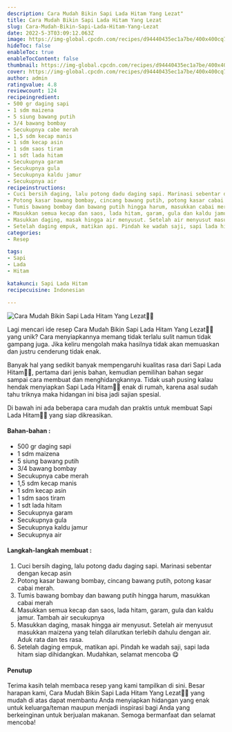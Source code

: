 ```yaml
---
description: Cara Mudah Bikin Sapi Lada Hitam Yang Lezat"
title: Cara Mudah Bikin Sapi Lada Hitam Yang Lezat
slug: Cara-Mudah-Bikin-Sapi-Lada-Hitam-Yang-Lezat
date: 2022-5-3T03:09:12.063Z
image: https://img-global.cpcdn.com/recipes/d94440435ec1a7be/400x400cq70/photo.jpg
hideToc: false
enableToc: true
enableTocContent: false
thumbnail: https://img-global.cpcdn.com/recipes/d94440435ec1a7be/400x400cq70/photo.jpg
cover: https://img-global.cpcdn.com/recipes/d94440435ec1a7be/400x400cq70/photo.jpg
author: admin
ratingvalue: 4.8
reviewcount: 124
recipeingredient:
- 500 gr daging sapi
- 1 sdm maizena
- 5 siung bawang putih
- 3/4 bawang bombay
- Secukupnya cabe merah
- 1,5 sdm kecap manis
- 1 sdm kecap asin
- 1 sdm saos tiram
- 1 sdt lada hitam
- Secukupnya garam
- Secukupnya gula
- Secukupnya kaldu jamur
- Secukupnya air
recipeinstructions:
- Cuci bersih daging, lalu potong dadu daging sapi. Marinasi sebentar dengan kecap asin
- Potong kasar bawang bombay, cincang bawang putih, potong kasar cabai merah.
- Tumis bawang bombay dan bawang putih hingga harum, masukkan cabai merah
- Masukkan semua kecap dan saos, lada hitam, garam, gula dan kaldu jamur. Tambah air secukupnya
- Masukkan daging, masak hingga air menyusut. Setelah air menyusut masukkan maizena yang telah dilarutkan terlebih dahulu dengan air. Aduk rata dan tes rasa.
- Setelah daging empuk, matikan api. Pindah ke wadah saji, sapi lada hitam siap dihidangkan. Mudahkan, selamat mencoba 😋
categories:
- Resep

tags:
- Sapi
- Lada
- Hitam

katakunci: Sapi Lada Hitam
recipecuisine: Indonesian

---
```


![Cara Mudah Bikin Sapi Lada Hitam Yang Lezat👩‍🍳](https://img-global.cpcdn.com/recipes/d94440435ec1a7be/400x400cq70/photo.jpg)

Lagi mencari ide resep Cara Mudah Bikin Sapi Lada Hitam Yang Lezat👩‍🍳 yang unik? Cara menyiapkannya memang tidak terlalu sulit namun tidak gampang juga. Jika keliru mengolah maka hasilnya tidak akan memuaskan dan justru cenderung tidak enak.

Banyak hal yang sedikit banyak mempengaruhi kualitas rasa dari Sapi Lada Hitam👩‍🍳, pertama dari jenis bahan, kemudian pemilihan bahan segar sampai cara membuat dan menghidangkannya. Tidak usah pusing kalau hendak menyiapkan Sapi Lada Hitam👩‍🍳 enak di rumah, karena asal sudah tahu triknya maka hidangan ini bisa jadi sajian spesial.

Di bawah ini ada beberapa cara mudah dan praktis untuk membuat Sapi Lada Hitam👩‍🍳 yang siap dikreasikan.

<!--inarticleads1-->

#### Bahan-bahan :

- 500 gr daging sapi
- 1 sdm maizena
- 5 siung bawang putih
- 3/4 bawang bombay
- Secukupnya cabe merah
- 1,5 sdm kecap manis
- 1 sdm kecap asin
- 1 sdm saos tiram
- 1 sdt lada hitam
- Secukupnya garam
- Secukupnya gula
- Secukupnya kaldu jamur
- Secukupnya air

<!--inarticleads2-->

#### Langkah-langkah membuat :

1. Cuci bersih daging, lalu potong dadu daging sapi. Marinasi sebentar dengan kecap asin
1. Potong kasar bawang bombay, cincang bawang putih, potong kasar cabai merah.
1. Tumis bawang bombay dan bawang putih hingga harum, masukkan cabai merah
1. Masukkan semua kecap dan saos, lada hitam, garam, gula dan kaldu jamur. Tambah air secukupnya
1. Masukkan daging, masak hingga air menyusut. Setelah air menyusut masukkan maizena yang telah dilarutkan terlebih dahulu dengan air. Aduk rata dan tes rasa.
1. Setelah daging empuk, matikan api. Pindah ke wadah saji, sapi lada hitam siap dihidangkan. Mudahkan, selamat mencoba 😋

#### Penutup

Terima kasih telah membaca resep yang kami tampilkan di sini. Besar harapan kami, Cara Mudah Bikin Sapi Lada Hitam Yang Lezat👩‍🍳 yang mudah di atas dapat membantu Anda menyiapkan hidangan yang enak untuk keluarga/teman maupun menjadi inspirasi bagi Anda yang berkeinginan untuk berjualan makanan. Semoga bermanfaat dan selamat mencoba!